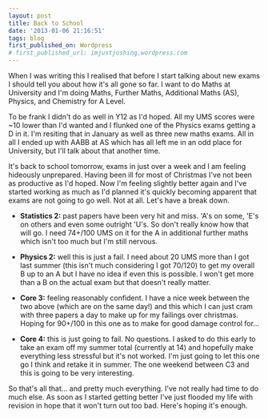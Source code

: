 ```yaml
---
layout: post
title: Back to School
date: '2013-01-06 21:16:51'
tags: blog
first_published_on: Wordpress
# first_published_url: imjustjoshing.wordpress.com
---
```


When I was writing this I realised that before I start talking about new exams I should tell you about how it's all gone so far. I want to do Maths at University and I'm doing Maths, Further Maths, Additional Maths (AS), Physics, and Chemistry for A Level.

To be frank I didn't do as well in Y12 as I'd hoped. All my UMS scores were ~10 lower than I'd wanted and I flunked one of the Physics exams getting a D in it. I'm resiting that in January as well as three new maths exams. All in all I ended up with AABB at AS which has all left me in an odd place for University, but I'll talk about that another time.

It's back to school tomorrow, exams in just over a week and I am feeling hideously unprepared. Having been ill for most of Christmas I've not been as productive as I'd hoped. Now I'm feeling slightly better again and I've started working as much as I'd planned it's quickly becoming apparent that exams are not going to go well. Not at all. Let's have a break down.

- **Statistics 2:** past papers have been very hit and miss. 'A's on some, 'E's on others and even some outright 'U's. So don't really know how that will go. I need 74+/100 UMS on it for the A in additional further maths which isn't too much but I'm still nervous.

- **Physics 2:** well this is just a fail. I need about 20 UMS more than I got last summer (this isn't much considering I got 70/120) to get my overall B up to an A but I have no idea if even this is possible. I won't get more than a B on the actual exam but that doesn't really matter.

- **Core 3:** feeling reasonably confident. I have a nice week between the two above (which are on the same day!) and this which I can just cram with three papers a day to make up for my failings over christmas. Hoping for 90+/100 in this one as to make for good damage control for...

- **Core 4:** this is just going to fail. No questions. I asked to do this early to take an exam off my summer total (currently at 14) and hopefully make everything less stressful but it's not worked. I'm just going to let this one go I think and retake it in summer. The one weekend between C3 and this is going to be very interesting.

So that's all that... and pretty much everything. I've not really had time to do much else. As soon as I started getting better I've just flooded my life with revision in hope that it won't turn out too bad. Here's hoping it's enough.
